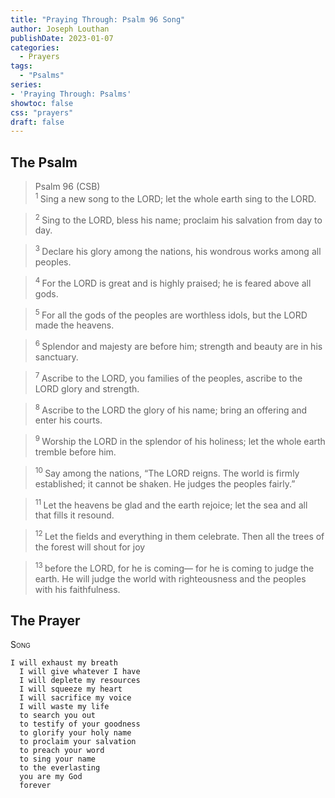 ```yaml
---
title: "Praying Through: Psalm 96 Song"
author: Joseph Louthan
publishDate: 2023-01-07
categories:
  - Prayers
tags:
  - "Psalms"
series:
- 'Praying Through: Psalms'
showtoc: false
css: "prayers"
draft: false
---
```

## The Psalm

>Psalm 96 (CSB)  
><sup> 1  </sup>Sing a new song to the LORD; let the whole earth sing to the LORD. 

><sup> 2  </sup>Sing to the LORD, bless his name; proclaim his salvation from day to day. 

><sup> 3  </sup>Declare his glory among the nations, his wondrous works among all peoples. 

><sup> 4  </sup>For the LORD is great and is highly praised; he is feared above all gods. 

><sup> 5  </sup>For all the gods of the peoples are worthless idols, but the LORD made the heavens. 

><sup> 6  </sup>Splendor and majesty are before him; strength and beauty are in his sanctuary. 

><sup> 7  </sup>Ascribe to the LORD, you families of the peoples, ascribe to the LORD glory and strength. 

><sup> 8  </sup>Ascribe to the LORD the glory of his name; bring an offering and enter his courts. 

><sup> 9  </sup>Worship the LORD in the splendor of his holiness; let the whole earth tremble before him. 

><sup> 10  </sup>Say among the nations, “The LORD reigns. The world is firmly established; it cannot be shaken. He judges the peoples fairly.” 

><sup> 11  </sup>Let the heavens be glad and the earth rejoice; let the sea and all that fills it resound. 

><sup> 12  </sup>Let the fields and everything in them celebrate. Then all the trees of the forest will shout for joy 

><sup> 13  </sup>before the LORD, for he is coming— for he is coming to judge the earth. He will judge the world with righteousness and the peoples with his faithfulness.

## The Prayer

<div style="font-variant: small-caps;">
Song
</div>

```text
I will exhaust my breath
  I will give whatever I have
  I will deplete my resources
  I will squeeze my heart
  I will sacrifice my voice
  I will waste my life
  to search you out
  to testify of your goodness
  to glorify your holy name
  to proclaim your salvation
  to preach your word
  to sing your name
  to the everlasting
  you are my God
  forever
```
